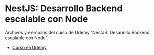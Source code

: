 # NestJS: Desarrollo Backend escalable con Node

Archivos y ejercicios del curso de Udemy "NestJS: Desarrollo Backend escalable con Node".

- [Curso en Udemy](https://www.udemy.com/course/nest-framework/?kw=nest+desarrollo&src=sac)
